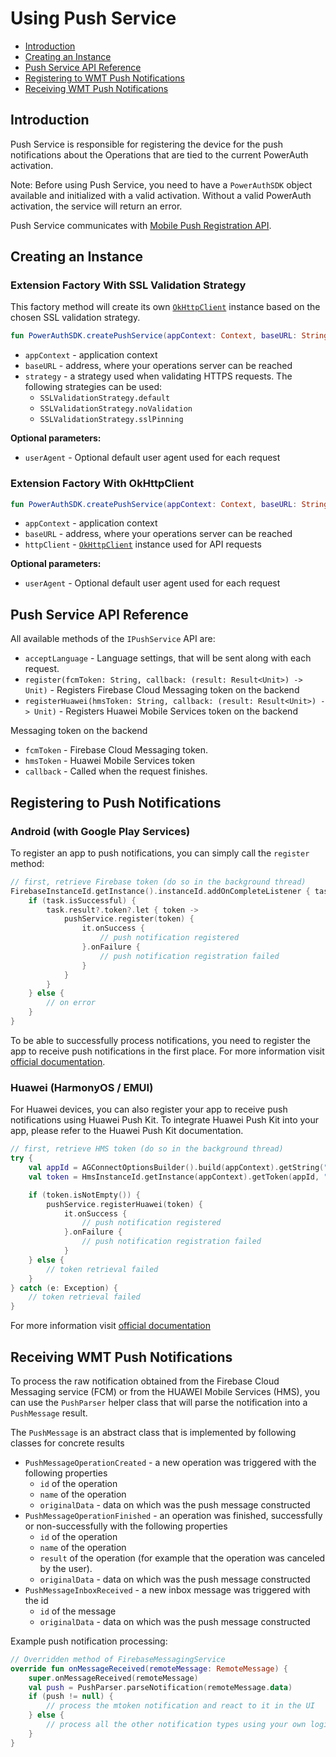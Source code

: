 # Using Push Service

<!-- begin remove -->
- [Introduction](#introduction)
- [Creating an Instance](#creating-an-instance)
- [Push Service API Reference](#push-service-api-reference)
- [Registering to WMT Push Notifications](#registering-to-push-notifications)
- [Receiving WMT Push Notifications](#receiving-wmt-push-notifications)
## Introduction
<!-- end -->

Push Service is responsible for registering the device for the push notifications about the Operations that are tied to the current PowerAuth activation.

<!-- begin box warning -->
Note: Before using Push Service, you need to have a `PowerAuthSDK` object available and initialized with a valid activation. Without a valid PowerAuth activation, the service will return an error.
<!-- end -->

Push Service communicates with [Mobile Push Registration API](https://github.com/wultra/powerauth-webflow/blob/develop/docs/Mobile-Push-Registration-API.md).

## Creating an Instance

### Extension Factory With SSL Validation Strategy

This factory method will create its own [`OkHttpClient`](https://square.github.io/okhttp/) instance based on the chosen SSL validation strategy.

```kotlin
fun PowerAuthSDK.createPushService(appContext: Context, baseURL: String, strategy: SSLValidationStrategy): IPushService
```

- `appContext` - application context
- `baseURL` - address, where your operations server can be reached
- `strategy` - a strategy used when validating HTTPS requests. The following strategies can be used:
    - `SSLValidationStrategy.default`
    - `SSLValidationStrategy.noValidation`
    - `SSLValidationStrategy.sslPinning`

__Optional parameters:__

- `userAgent` - Optional default user agent used for each request

### Extension Factory With OkHttpClient

```kotlin
fun PowerAuthSDK.createPushService(appContext: Context, baseURL: String, httpClient: OkHttpClient): IPushService
```
- `appContext` - application context
- `baseURL` - address, where your operations server can be reached
- `httpClient` - [`OkHttpClient`](https://square.github.io/okhttp/) instance used for API requests

__Optional parameters:__

- `userAgent` - Optional default user agent used for each request

## Push Service API Reference

All available methods of the `IPushService` API are:

- `acceptLanguage` - Language settings, that will be sent along with each request.
- `register(fcmToken: String, callback: (result: Result<Unit>) -> Unit)` - Registers Firebase Cloud Messaging token on the backend
- `registerHuawei(hmsToken: String, callback: (result: Result<Unit>) -> Unit)` - Registers Huawei Mobile Services token on the backend

Messaging token on the backend

- `fcmToken` - Firebase Cloud Messaging token.
- `hmsToken` - Huawei Mobile Services token
- `callback` - Called when the request finishes.

## Registering to Push Notifications
### Android (with Google Play Services)
To register an app to push notifications, you can simply call the `register` method:

```kotlin
// first, retrieve Firebase token (do so in the background thread)
FirebaseInstanceId.getInstance().instanceId.addOnCompleteListener { task ->
    if (task.isSuccessful) {
        task.result?.token?.let { token ->
            pushService.register(token) {
                it.onSuccess {
                    // push notification registered
                }.onFailure {
                    // push notification registration failed  
                }
            }
        }       
    } else {
        // on error
    }
}
```

To be able to successfully process notifications, you need to register the app to receive push notifications in the first place. For more information visit [official documentation](https://firebase.google.com/docs/cloud-messaging/android/client).

### Huawei (HarmonyOS / EMUI)
For Huawei devices, you can also register your app to receive push notifications using Huawei Push Kit. To integrate Huawei Push Kit into your app, please refer to the Huawei Push Kit documentation.

```kotlin
// first, retrieve HMS token (do so in the background thread)
try {
    val appId = AGConnectOptionsBuilder().build(appContext).getString("client/app_id")
    val token = HmsInstanceId.getInstance(appContext).getToken(appId, "HCM")

    if (token.isNotEmpty()) {
        pushService.registerHuawei(token) {
            it.onSuccess {
                // push notification registered
            }.onFailure {
                // push notification registration failed  
            }
    } else {
        // token retrieval failed
    }
} catch (e: Exception) {
    // token retrieval failed
}
```
For more information visit [official documentation](https://developer.huawei.com/consumer/en/doc/hmscore-guides/android-client-dev-0000001050042041)
## Receiving WMT Push Notifications

To process the raw notification obtained from the Firebase Cloud Messaging service (FCM) or from the HUAWEI Mobile Services (HMS), you can use the `PushParser` helper class that will parse the notification into a `PushMessage` result.

The `PushMessage` is an abstract class that is implemented by following classes for concrete results

- `PushMessageOperationCreated` - a new operation was triggered with the following properties
  -  `id` of the operation
  -  `name` of the operation
  -  `originalData` - data on which was the push message constructed
- `PushMessageOperationFinished` - an operation was finished, successfully or non-successfully with the following properties
  -  `id` of the operation
  -  `name` of the operation
  -  `result` of the operation (for example that the operation was canceled by the user).
  -  `originalData` - data on which was the push message constructed
- `PushMessageInboxReceived` - a new inbox message was triggered with the id
  -  `id` of the message
  -  `originalData` - data on which was the push message constructed


Example push notification processing:

```kotlin
// Overridden method of FirebaseMessagingService
override fun onMessageReceived(remoteMessage: RemoteMessage) {
    super.onMessageReceived(remoteMessage)
    val push = PushParser.parseNotification(remoteMessage.data)
    if (push != null) {
        // process the mtoken notification and react to it in the UI
    } else {
        // process all the other notification types using your own logic
    }
}
```
